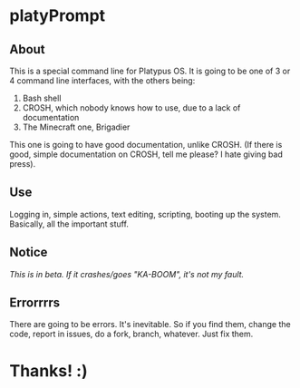 # platyPrompt

## About

This is a special command line for Platypus OS. It is going to be one of 3 or 4 command line interfaces, with the others being:

  1. Bash shell
  2. CROSH, which nobody knows how to use, due to a lack of documentation
  3. The Minecraft one, Brigadier

This one is going to have good documentation, unlike CROSH. (If there is good, simple documentation on CROSH, tell me please? I hate giving bad press).

## Use

Logging in, simple actions, text editing, scripting, booting up the system. Basically, all the important stuff.

## Notice

*This is in beta. If it crashes/goes "KA-BOOM", it's not my fault.*

## Errorrrrs

There are going to be errors. It's inevitable. So if you find them, change the code, report in issues, do a fork, branch, whatever. Just fix them. 
# Thanks! :)
